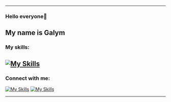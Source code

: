 ------------------------------------------------------------------------------------------------------------------
### Hello everyone👋
My name is Galym
------------------------------------------------------------------------------------------------------------------
### My skills:
[![My Skills](https://skillicons.dev/icons?i=js,react,mongodb,java,mysql,github,linux,windows,figma,tailwind,nuxt)](https://skillicons.dev)
------------------------------------------------------------------------------------------------------------------
### Connect with me:
[![My Skills](https://skillicons.dev/icons?i=gmail)](https://mail.google.com/mail/u/0/#search/galymsakitzhan%40gmail.com)
[![My Skills](https://skillicons.dev/icons?i=linkedin)](https://www.linkedin.com/in/galym-sakitzhan-78a0a8296/)

------------------------------------------------------------------------------------------------------------------
